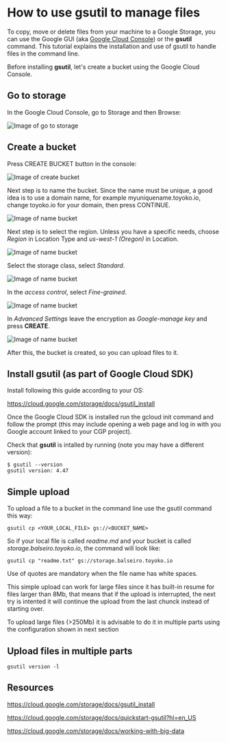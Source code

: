 How to use gsutil to manage files
=================================


To copy, move or delete files from your machine to a Google Storage, you can use the Google GUI (aka [Google Cloud Console](https://console.cloud.google.com/)) or the **gsutil** command. This tutorial explains the installation and use of gsutil to handle files in the command line.

Before installing **gsutil**, let's create a bucket using the Google Cloud Console.


Go to storage
-------------

In the Google Cloud Console, go to Storage and then Browse:


![Image of go to storage](imgs/Screen%20Shot%202020-02-04%20at%206.10.46%20PM.png?raw=true)


Create a bucket
---------------

Press CREATE BUCKET button in the console:

![Image of create bucket](imgs/Screen%20Shot%202020-02-04%20at%205.58.15%20PM.png?raw=true)


Next step is to name the bucket. Since the name must be unique, a good idea is to use a domain name, for example myuniquename.toyoko.io, change toyoko.io for your domain, then press CONTINUE.

![Image of name bucket](imgs/Screen%20Shot%202020-02-04%20at%205.58.37%20PM.png?raw=true)

Next step is to select the region. Unless you have a specific needs, choose *Region* in Location Type and *us-west-1 (Oregon)* in Location.

![Image of name bucket](imgs/Screen%20Shot%202020-02-04%20at%206.00.23%20PM.png?raw=true)


Select the storage class, select *Standard*.

![Image of name bucket](imgs/Screen%20Shot%202020-02-04%20at%206.00.36%20PM.png?raw=true)

In the *access control*, select *Fine-grained*.

![Image of name bucket](imgs/Screen%20Shot%202020-02-04%20at%206.00.50%20PM.png?raw=true)

In *Advanced Settings* leave the encryption as *Google-manage key* and press **CREATE**.

![Image of name bucket](imgs/Screen%20Shot%202020-02-04%20at%206.16.08%20PM.png?raw=true)

After this, the bucket is created, so you can upload files to it.


Install gsutil (as part of Google Cloud SDK)
--------------------------------------------

Install following this guide according to your OS:

https://cloud.google.com/storage/docs/gsutil_install

Once the Google Cloud SDK is installed run the gcloud init command and follow the prompt (this may include opening a web page and log in with you Google account linked to your CGP project).

Check that **gsutil** is intalled by running (note you may have a different version):

```
$ gsutil --version
gsutil version: 4.47
```

Simple upload
-------------

To upload a file to a bucket in the command line use the gsutil command this way:

```
gsutil cp <YOUR_LOCAL_FILE> gs://<BUCKET_NAME>
```

So if your local file is called *readme.md* and your bucket is called *storage.balseiro.toyoko.io*, the command will look like: 


```
gsutil cp "readme.txt" gs://storage.balseiro.toyoko.io
```

Use of quotes are mandatory when the file name has white spaces.

This simple upload can work for large files since it has built-in resume for files larger than 8Mb, that means that if the upload is interrupted, the next try is intented it will continue the upload from the last chunck instead of starting over.

To upload large files (>250Mb) it is advisable to do it in multiple parts using the configuration shown in next section


Upload files in multiple parts
------------------------------

```
gsutil version -l
```


Resources
---------

https://cloud.google.com/storage/docs/gsutil_install

https://cloud.google.com/storage/docs/quickstart-gsutil?hl=en_US

https://cloud.google.com/storage/docs/working-with-big-data
